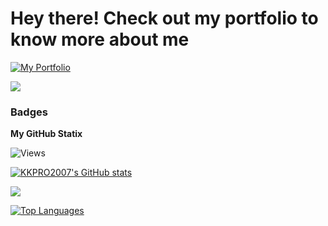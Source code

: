 Hey there! Check out my portfolio to know more about me
==========================================================================================================================================================
[![My Portfolio](https://img.shields.io/badge/My%20Portfolio-000000?style=for-the-badge&logo=vercel&logoColor=white&color=000000&labelColor=000000&logoWidth=50)](https://kkprofessional.vercel.app)

   

<a href="https://www.github.com/KKPRO2007" target="_blank" rel="noreferrer"><img
src="https://img.shields.io/github/followers/KKPRO2007?logo=github&style=for-the-badge&color=3382ed&labelColor=000000" /></a>
### Badges

<b>My GitHub Statix</b>

![Views](https://github.com/KKPRO2007/KKPRO2007/blob/main/counter.svg)






<a href="http://www.github.com/KKPRO2007"><img src="https://github-readme-stats.vercel.app/api?username=KKPRO2007&show_icons=true&hide=stars,&count_private=true&title_color=ffffff&text_color=ffffff&icon_color=3382ed&bg_color=000000&hide_border=true&show_icons=true" alt="KKPRO2007's GitHub stats" /></a>

  <img src="https://github-readme-streak-stats-eight.vercel.app?user=KKPRO2007&stroke=ffffff&background=000000&ring=ffffff&fire=ffffff&currStreakNum=ffffff&currStreakLabel=ffffff&sideNums=ffffff&sideLabels=ffffff&dates=ffffff&hide_border=true" />
</a>


<a href="https://github.com/KKPRO2007" align="left"><img src="https://github-readme-stats.vercel.app/api/top-langs/?username=KKPRO2007&langs_count=10&title_color=ffffff&text_color=ffffff&icon_color=0891b2&bg_color=000000&hide_border=true&locale=en&custom_title=Top%20%Languages" alt="Top Languages" /></a>
